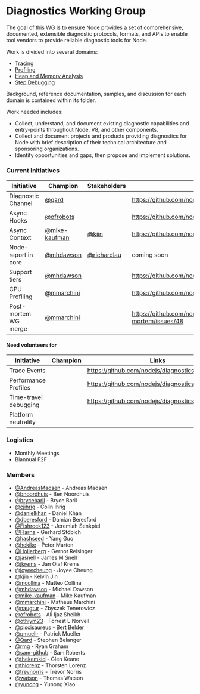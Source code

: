 # Diagnostics Working Group
The goal of this WG is to ensure Node provides a set of comprehensive, documented, extensible diagnostic protocols, formats, and APIs to enable tool vendors to provide reliable diagnostic tools for Node.

Work is divided into several domains:
- [Tracing](./tracing)
- [Profiling](./profiling)
- [Heap and Memory Analysis](./heap-memory)
- [Step Debugging](./debugging)

Background, reference documentation, samples, and discussion for each domain is contained within its folder.

Work needed includes:
- Collect, understand, and document existing diagnostic capabilities and entry-points throughout Node, V8, and other components.
- Collect and document projects and products providing diagnostics for Node with brief description of their technical architecture and sponsoring organizations.
- Identify opportunities and gaps, then propose and implement solutions.

### Current Initiatives

| Initiative           | Champion                                         | Stakeholders                            | Links                                            |
|----------------------|--------------------------------------------------|----------------------------------------------|--------------------------------------------------|
| Diagnostic Channel   | [@qard](https://github.com/qard)                 |                                              | https://github.com/nodejs/diagnostics/issues/180 |
| Async Hooks          | [@ofrobots](https://github.com/ofrobots)         |                                              | https://github.com/nodejs/diagnostics/issues/124 |
| Async Context        | [@mike-kaufman](https://github.com/mike-kaufman) | [@kjin](https://github.com/kjin)             | https://github.com/nodejs/diagnostics/issues/107 |
| Node-report in core  | [@mhdawson](https://github.com/mhdawson)         | [@richardlau](https://github.com/richardlau) | coming soon |
| Support tiers        | [@mhdawson](https://github.com/mhdawson)         |                                              | https://github.com/nodejs/diagnostics/issues/157 |
| CPU Profiling        | [@mmarchini](https://github.com/mmarchini)       |                                              | https://github.com/nodejs/diagnostics/issues/148 |
| Post-mortem WG merge | [@mmarchini](https://github.com/mmarchini)       |                                              | https://github.com/nodejs/post-mortem/issues/48 |

#### Need volunteers for

| Initiative            | Champion      | Links                                            |
|-----------------------|---------------|--------------------------------------------------|
| Trace Events          |               | https://github.com/nodejs/diagnostics/issues/84  |
| Performance Profiles  |               | https://github.com/nodejs/diagnostics/issues/161 |
| Time-travel debugging |               | https://github.com/nodejs/diagnostics/issues/164 |
| Platform neutrality   |               |                                                  |

### Logistics
- Monthly Meetings
- Biannual F2F

### Members

<!-- ncu-team-sync.team(nodejs/diagnostics) -->

- [@AndreasMadsen](https://github.com/AndreasMadsen) - Andreas Madsen
- [@bnoordhuis](https://github.com/bnoordhuis) - Ben Noordhuis
- [@brycebaril](https://github.com/brycebaril) - Bryce Baril
- [@cjihrig](https://github.com/cjihrig) - Colin Ihrig
- [@danielkhan](https://github.com/danielkhan) - Daniel Khan
- [@dberesford](https://github.com/dberesford) - Damian Beresford
- [@Fishrock123](https://github.com/Fishrock123) - Jeremiah Senkpiel
- [@Flarna](https://github.com/Flarna) - Gerhard Stöbich
- [@hashseed](https://github.com/hashseed) - Yang Guo
- [@hekike](https://github.com/hekike) - Peter Marton
- [@Hollerberg](https://github.com/Hollerberg) - Gernot Reisinger
- [@jasnell](https://github.com/jasnell) - James M Snell
- [@jkrems](https://github.com/jkrems) - Jan Olaf Krems
- [@joyeecheung](https://github.com/joyeecheung) - Joyee Cheung
- [@kjin](https://github.com/kjin) - Kelvin Jin
- [@mcollina](https://github.com/mcollina) - Matteo Collina
- [@mhdawson](https://github.com/mhdawson) - Michael Dawson
- [@mike-kaufman](https://github.com/mike-kaufman) - Mike Kaufman
- [@mmarchini](https://github.com/mmarchini) - Matheus Marchini
- [@naugtur](https://github.com/naugtur) - Zbyszek Tenerowicz
- [@ofrobots](https://github.com/ofrobots) - Ali Ijaz Sheikh
- [@othiym23](https://github.com/othiym23) - Forrest L Norvell
- [@piscisaureus](https://github.com/piscisaureus) - Bert Belder
- [@pmuellr](https://github.com/pmuellr) - Patrick Mueller
- [@Qard](https://github.com/Qard) - Stephen Belanger
- [@rmg](https://github.com/rmg) - Ryan Graham
- [@sam-github](https://github.com/sam-github) - Sam Roberts
- [@thekemkid](https://github.com/thekemkid) - Glen Keane
- [@thlorenz](https://github.com/thlorenz) - Thorsten Lorenz
- [@trevnorris](https://github.com/trevnorris) - Trevor Norris
- [@watson](https://github.com/watson) - Thomas Watson
- [@yunong](https://github.com/yunong) - Yunong Xiao

<!-- ncu-team-sync end -->
